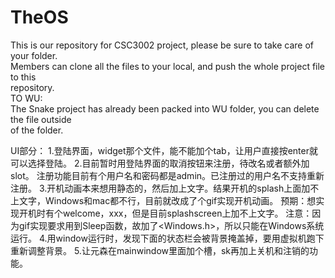 # TheOS
This is our repository for CSC3002 project, please be sure to take care of your folder.<br>
Members can clone all the files to your local, and push the whole project file to this<br>
repository.<br>
TO WU:<br>
The Snake project has already been packed into WU folder, you can delete the file outside<br>
of the folder.<br>



UI部分：
1.登陆界面，widget那个文件，能不能加个tab，让用户直接按enter就可以选择登陆。
2.目前暂时用登陆界面的取消按钮来注册，待改名或者额外加slot。
  注册功能目前有个用户名和密码都是admin。已注册过的用户名不支持重新注册。
3.开机动画本来想用静态的，然后加上文字。结果开机的splash上面加不上文字，Windows和mac都不行，目前就改成了个gif实现开机动画。
  预期：想实现开机时有个welcome，xxx，但是目前splashscreen上加不上文字。
  注意：因为gif实现要求用到Sleep函数，故加了<Windows.h>，所以只能在Windows系统运行。
 4.用window运行时，发现下面的状态栏会被背景掩盖掉，要用虚拟机跑下重新调整背景。
 5.让元森在mainwindow里面加个槽，sk再加上关机和注销的功能。
